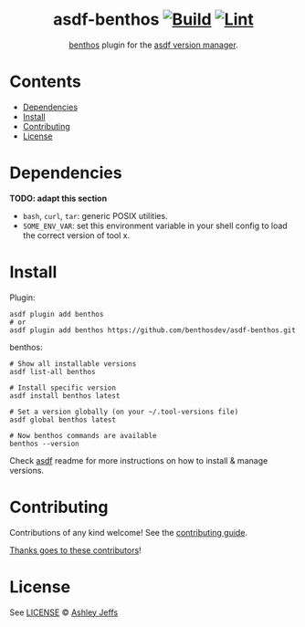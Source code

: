 <div align="center">

# asdf-benthos [![Build](https://github.com/benthosdev/asdf-benthos/actions/workflows/build.yml/badge.svg)](https://github.com/benthosdev/asdf-benthos/actions/workflows/build.yml) [![Lint](https://github.com/benthosdev/asdf-benthos/actions/workflows/lint.yml/badge.svg)](https://github.com/benthosdev/asdf-benthos/actions/workflows/lint.yml)


[benthos](https://benthos.dev) plugin for the [asdf version manager](https://asdf-vm.com).

</div>

# Contents

- [Dependencies](#dependencies)
- [Install](#install)
- [Contributing](#contributing)
- [License](#license)

# Dependencies

**TODO: adapt this section**

- `bash`, `curl`, `tar`: generic POSIX utilities.
- `SOME_ENV_VAR`: set this environment variable in your shell config to load the correct version of tool x.

# Install

Plugin:

```shell
asdf plugin add benthos
# or
asdf plugin add benthos https://github.com/benthosdev/asdf-benthos.git
```

benthos:

```shell
# Show all installable versions
asdf list-all benthos

# Install specific version
asdf install benthos latest

# Set a version globally (on your ~/.tool-versions file)
asdf global benthos latest

# Now benthos commands are available
benthos --version
```

Check [asdf](https://github.com/asdf-vm/asdf) readme for more instructions on how to
install & manage versions.

# Contributing

Contributions of any kind welcome! See the [contributing guide](contributing.md).

[Thanks goes to these contributors](https://github.com/benthosdev/asdf-benthos/graphs/contributors)!

# License

See [LICENSE](LICENSE) © [Ashley Jeffs](https://github.com/benthosdev/)
